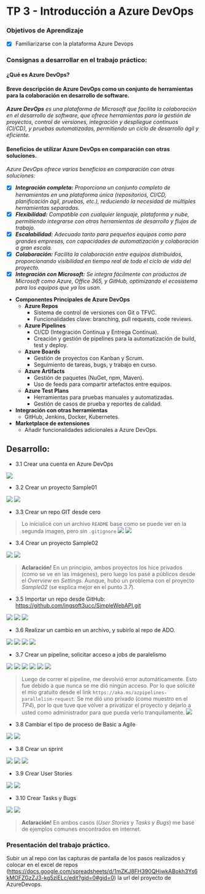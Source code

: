 # TP 3 - Introducción a Azure DevOps

### Objetivos de Aprendizaje
 - [x] Familiarizarse con la plataforma Azure Devops 

### Consignas a desarrollar en el trabajo práctico:

 #### **¿Qué es Azure DevOps?**
  #### Breve descripción de Azure DevOps como un conjunto de herramientas para la colaboración en desarrollo de software.

  _**Azure DevOps** es una plataforma de Microsoft que facilita la colaboración en el desarrollo de software, que ofrece herramientas para la gestión de proyectos, control de versiones, integración y despliegue continuos (CI/CD), y pruebas automatizadas, permitiendo un ciclo de desarrollo ágil y eficiente._

  #### Beneficios de utilizar Azure DevOps en comparación con otras soluciones.

  _Azure DevOps ofrece varios beneficios en comparación con otras soluciones:_

  - [x] _**Integración completa:** Proporciona un conjunto completo de herramientas en una plataforma única (repositorios, CI/CD, planificación ágil, pruebas, etc.), reduciendo la necesidad de múltiples herramientas separadas._
  - [x] _**Flexibilidad:** Compatible con cualquier lenguaje, plataforma y nube, permitiendo integrarse con otras herramientas de desarrollo y flujos de trabajo._
  - [x] _**Escalabilidad:** Adecuado tanto para pequeños equipos como para grandes empresas, con capacidades de automatización y colaboración a gran escala._
  - [x] _**Colaboración:** Facilita la colaboración entre equipos distribuidos, proporcionando visibilidad en tiempo real de todo el ciclo de vida del proyecto._
  - [x] _**Integración con Microsoft:** Se integra fácilmente con productos de Microsoft como Azure, Office 365, y GitHub, optimizando el ecosistema para los equipos que ya los usan._

- **Componentes Principales de Azure DevOps**
  - **Azure Repos**
    - Sistema de control de versiones con Git o TFVC.
    - Funcionalidades clave: branching, pull requests, code reviews.
  - **Azure Pipelines**
    - CI/CD (Integración Continua y Entrega Continua).
    - Creación y gestión de pipelines para la automatización de build, test y deploy.
  - **Azure Boards**
    - Gestión de proyectos con Kanban y Scrum.
    - Seguimiento de tareas, bugs, y trabajo en curso.
  - **Azure Artifacts**
    - Gestión de paquetes (NuGet, npm, Maven).
    - Uso de feeds para compartir artefactos entre equipos.
  - **Azure Test Plans**
    - Herramientas para pruebas manuales y automatizadas.
    - Gestión de casos de prueba y reportes de calidad.
- **Integración con otras herramientas**
  - GitHub, Jenkins, Docker, Kubernetes.
- **Marketplace de extensiones**
  - Añadir funcionalidades adicionales a Azure DevOps.

## Desarrollo:
 - 3.1 Crear una cuenta en Azure DevOps

 ![](Capturas/3.1.png)

 - 3.2 Crear un proyecto Sample01

 ![](Capturas/3.2a.png)
 ![](Capturas/3.2b.png)

 - 3.3 Crear un repo GIT desde cero

 > Lo inicialicé con un archivo `README` base como se puede ver en la segunda imagen, pero sin `.gitignore`
 ![](Capturas/3.3a.png)
 ![](Capturas/3.3b.png)

 - 3.4 Crear un proyecto Sample02

 ![](Capturas/3.4a.png)
 ![](Capturas/3.4b.png)

 > **Aclaración!** En un principio, ambos proyectos los hice privados (como se ve en las imágenes), pero luego los pasé a públicos desde el _Overview_ en _Settings_. Aunque, hubo un problema con el proyecto _Sample02_ (se explica mejor en el punto _3.7_).

 - 3.5 Importar un repo desde GitHub: https://github.com/ingsoft3ucc/SimpleWebAPI.git

 ![](Capturas/3.5a.png)
 ![](Capturas/3.5b.png)
 ![](Capturas/3.5c.png)

 - 3.6 Realizar un cambio en un archivo, y subirlo al repo de ADO.

 ![](Capturas/3.6a.png)
 ![](Capturas/3.6b.png)
 ![](Capturas/3.6c.png)
 ![](Capturas/3.6d.png)

 - 3.7 Crear un pipeline, solicitar acceso a jobs de paralelismo

 ![](Capturas/3.7a.png)
 ![](Capturas/3.7b.png)
 ![](Capturas/3.7c.png)
 ![](Capturas/3.7d.png)
 ![](Capturas/3.7e.png)
 ![](Capturas/3.7f.png)

 > Luego de correr el pipeline, me devolvió error automáticamente. Esto fue debido a que nunca se me dió ningún acceso. Por lo que solicité el mio gratuito desde el link `https://aka.ms/azpipelines-parallelism-request`. Se me dió uno privado (como muestro en el _TP4_), por lo que tuve que volver a privatizar el proyecto y dejarlo a usted como administrador para que pueda verlo tranquilamente. 
 ![](Capturas/3.7g.png)

 - 3.8 Cambiar el tipo de proceso de Basic a Agile

 ![](Capturas/3.8a.png)
 ![](Capturas/3.8b.png)

 - 3.8 Crear un sprint

 ![](Capturas/3.8c.png)
 ![](Capturas/3.8d.png)
 ![](Capturas/3.8e.png)

 - 3.9 Crear User Stories

 ![](Capturas/3.9a.png)
 ![](Capturas/3.9b.png)

 - 3.10 Crear Tasks y Bugs

 ![](Capturas/3.10a.png)
 ![](Capturas/3.10b.png)

> **Aclaración!** En ambos casos (_User Stories_ y _Tasks y Bugs_) me basé de ejemplos comunes encontrados en internet.

### Presentación del trabajo práctico.
Subir un al repo con las capturas de pantalla de los pasos realizados y colocar en el excel de repos (https://docs.google.com/spreadsheets/d/1mZKJ8FH390QHjwkABokh3Ys6kMOFZGzZJ3-kg5ziELc/edit?gid=0#gid=0) la url del proyecto de AzureDevops.